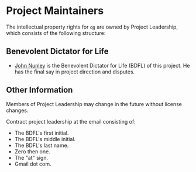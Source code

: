 # Project Maintainers

The intellectual property rights for `qg` are owned by Project Leadership, which consists of the following structure:

## Benevolent Dictator for Life

- [John Nunley](https://github.com/notgull) is the Benevolent Dictator for Life (BDFL) of this project. He has the final say in project direction and disputes.

## Other Information

Members of Project Leadership may change in the future without license changes.

Contract project leadership at the email consisting of:

- The BDFL's first initial.
- The BDFL's middle initial.
- The BDFL's last name.
- Zero then one.
- The "at" sign.
- Gmail dot com.
